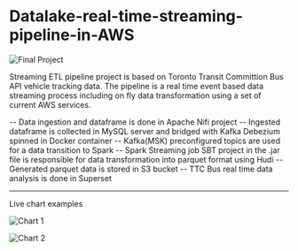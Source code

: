 # Datalake-real-time-streaming-pipeline-in-AWS

![Final Project](https://user-images.githubusercontent.com/88790752/160277457-9128def6-4994-4b9c-9ada-9fc69db3b1eb.jpeg)

Streaming ETL pipeline project is based on Toronto Transit Committion Bus API vehicle tracking data. The pipeline is a real time event based data streaming process including on fly data transformation using a set of current AWS services.

-- Data ingestion and dataframe is done in Apache Nifi project
-- Ingested dataframe is collected in MySQL server and bridged with Kafka Debezium spinned in Docker container
-- Kafka(MSK) preconfigured topics are used for a data transition to Spark
-- Spark Streaming job SBT project in the .jar file is responsible for data transformation into parquet format using Hudi
-- Generated parquet data is stored in S3 bucket
-- TTC Bus real time data analysis is done in Superset

_________________________________________________________________________________________________________________________________________________________________

Live chart examples

![Chart 1](https://user-images.githubusercontent.com/88790752/160277510-3357d164-034e-444a-8299-4598f8ade00e.jpg)

![Chart 2](https://user-images.githubusercontent.com/88790752/160277517-d28ec00d-2aea-4918-b227-55959bbf7b69.jpg)
